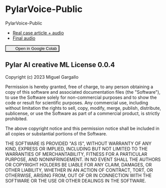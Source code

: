 # PylarVoice-Public
PylarVoice-Public

- [Real case article + audio](https://www.miguelgargallo.com/blog/three-js-javascript)
- [Final audio](https://github.com/superdatas/blog-audios/blob/main/three-js-javascript.wav)

<a href="https://colab.research.google.com/drive/1EY5JUPRYX1ZQfwCbQj3ohURRQWj-NqZP?usp=sharing" target="_blank" rel="noopener noreferrer"><button style="background-image: url('your-image-url-here'); background-repeat: no-repeat; background-size: contain; padding-left: 30px;">Open in Google Colab</button></a>

## Pylar AI creative ML License 0.0.4

Copyright (c) 2023 Miguel Gargallo

Permission is hereby granted, free of charge, to any person obtaining a copy of this software and associated documentation files (the "Software"), to use the Software solely for non-commercial purposes and to show the code or result for scientific purposes. Any commercial use, including without limitation the rights to sell, copy, modify, merge, publish, distribute, sublicense, or use the Software as part of a commercial product, is strictly prohibited.

The above copyright notice and this permission notice shall be included in all copies or substantial portions of the Software.

THE SOFTWARE IS PROVIDED "AS IS", WITHOUT WARRANTY OF ANY KIND, EXPRESS OR IMPLIED, INCLUDING BUT NOT LIMITED TO THE WARRANTIES OF MERCHANTABILITY, FITNESS FOR A PARTICULAR PURPOSE, AND NONINFRINGEMENT. IN NO EVENT SHALL THE AUTHORS OR COPYRIGHT HOLDERS BE LIABLE FOR ANY CLAIM, DAMAGES, OR OTHER LIABILITY, WHETHER IN AN ACTION OF CONTRACT, TORT, OR OTHERWISE, ARISING FROM, OUT OF OR IN CONNECTION WITH THE SOFTWARE OR THE USE OR OTHER DEALINGS IN THE SOFTWARE.
